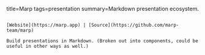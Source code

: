 title=Marp
tags=presentation
summary=Markdown presentation ecosystem.
~~~~~~

[Website](https://marp.app) | [Source](https://github.com/marp-team/marp)

Build presentations in Markdown. (Broken out into components, could be useful in other ways as well.)

